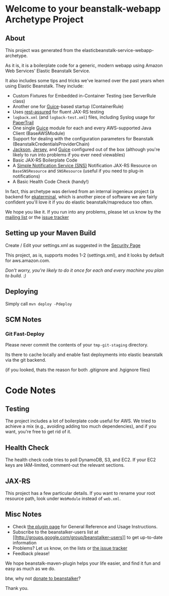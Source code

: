 # Welcome to your beanstalk-webapp Archetype Project

## About

This project was generated from the elasticbeanstalk-service-webapp-archetype. 

As it is, it is a boilerplate code for a generic, modern webapp using Amazon Web Services' Elastic Beanstalk Service.

It also includes some tips and tricks we've learned over the past years when using Elastic Beanstalk. They include:

  - Custom Fixtures for Embedded in-Container Testing (see ServerRule class)
  - Another one for [Guice](http://code.google.com/p/google-guice/)-based startup (ContainerRule)
  - Uses [rest-assured](http://code.google.com/p/rest-assured/) for fluent JAX-RS testing
  - ```logback.xml``` (and ```logback-test.xml```) files, including Syslog usage for [PaperTrail](https://papertrailapp.com/?thank=cffa7e)
  - One single [Guice](http://code.google.com/p/google-guice/) module for each and every AWS-supported Java Client (BaseAWSModule)
  - Support for dealing with the configuration parameters for Beanstalk (BeanstalkCredentialsProviderChain)
  - [Jackson](http://wiki.fasterxml.com/JacksonHome), [Jersey](http://jersey.java.net/), and [Guice](http://code.google.com/p/google-guice/) configured out of the box (although you're likely to run into problems if you ever need viewables)
  - Basic JAX-RS Boilerplate Code
  - A [Simple Notification Service (SNS)](http://aws.amazon.com/sns/) Notification JAX-RS Resource on ```BaseSNSResource``` and ```SNSResource``` (useful if you need to plug-in notifications)
  - A Basic Health Code Check (handy!)

In fact, this archetype was derived from an internal ingenieux project (a backend for [ekaterminal](http://www.ingenieux.com.br/products/ekaterminal/), 
which is another piece of software we are fairly confident you'll love it if you do elastic beanstalk/mapreduce too often.

We hope you like it. If you run into any problems, please let us know by the [mailing list](http://groups.google.com/group/beanstalker-users) or the [issue tracker](http://github.com/ingenieux/beanstalker/issues) 

## Setting up your Maven Build

Create / Edit your settings.xml as suggested in the [Security Page](http://beanstalker.ingenieux.com.br/beanstalk-maven-plugin/security.html) 

This project, as is, supports modes 1-2 (settings.xml), and it looks by default for aws.amazon.com. 

*Don't worry, you're likely to do it once for each and every machine you plan to build. :)*

## Deploying

Simply call ```mvn deploy -Pdeploy```

## SCM Notes

### Git Fast-Deploy

Please never commit the contents of your ```tmp-git-staging``` directory. 

Its there to cache locally and enable fast deployments into elastic beanstalk via the git backend.

(if you looked, thats the reason for both .gitignore and .hgignore files)

# Code Notes

## Testing

The project includes a lot of boilerplate code useful for AWS. We tried to achieve a mix (e.g., avoiding adding too much dependencies), and if you want, you're free to get rid of it.

## Health Check

The health check code tries to poll DynamoDB, S3, and EC2. If your EC2 keys are IAM-limited, comment-out the relevant sections.

## JAX-RS

This project has a few particular details. If you want to rename your root resource path, look under ```WebModule``` instead of ```web.xml```.

## Misc Notes

 - Check [the plugin page](http://beanstalker.ingenieux.com.br/beanstalk-maven-plugin/) for General Reference and Usage Instructions.
 - Subscribe to the beanstalker-users list at [[http://groups.google.com/group/beanstalker-users]] to get up-to-date information
 - Problems? Let us know, on the lists or [the issue tracker](http://github.com/ingenieux/beanstalker/issues)
 - Feedback please!

We hope beanstalk-maven-plugin helps your life easier, and find it fun and easy as much as we do.

btw, why not [donate to beanstalker](http://beanstalker.ingenieux.com.br/donate.html)?

Thank you.
